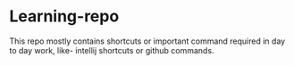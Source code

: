 # Learning-repo
This repo mostly contains shortcuts or important command required in day to day work, like- intellij shortcuts or github commands.
